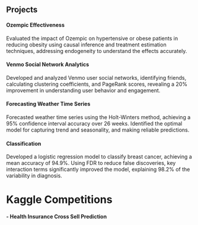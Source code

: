 ## Projects

#### Ozempic Effectiveness 
Evaluated the impact of Ozempic on hypertensive or obese patients in reducing obesity using causal inference and treatment estimation techniques, addressing endogeneity to understand the effects accurately.

#### Venmo Social Network Analytics 
Developed and analyzed Venmo user social networks, identifying friends, calculating clustering coefficients, and PageRank scores, revealing a 20% improvement in understanding user behavior and engagement.

#### Forecasting Weather Time Series 
Forecasted weather time series using the Holt-Winters method, achieving a 95% confidence interval accuracy over 26 weeks. Identified the optimal model for capturing trend and seasonality, and making reliable predictions.

#### Classification
Developed a logistic regression model to classify breast cancer, achieving a mean accuracy of 94.9%. Using FDR to reduce false discoveries, key interaction terms significantly improved the model, explaining 98.2% of the variability in diagnosis.


# Kaggle Competitions

#### - Health Insurance Cross Sell Prediction 

